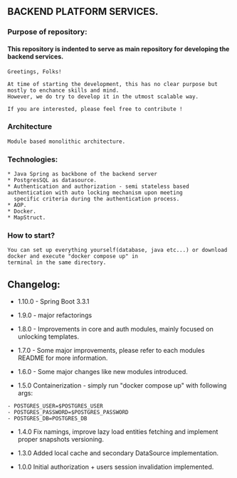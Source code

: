 ## BACKEND PLATFORM SERVICES.

### Purpose of repository:

#### This repository is indented to serve as main repository for developing the backend services.

```
Greetings, Folks!

At time of starting the development, this has no clear purpose but mostly to enchance skills and mind.
However, we do try to develop it in the utmost scalable way.

If you are interested, please feel free to contribute !
```

### Architecture

```
Module based monolithic architecture.
```

### Technologies:

```
* Java Spring as backbone of the backend server
* PostgresSQL as datasource.
* Authentication and authorization - semi stateless based authentication with auto locking mechanism upon meeting
  specific criteria during the authentication process.
* AOP.
* Docker.
* MapStruct.
```

### How to start?

```
You can set up everything yourself(database, java etc...) or download docker and execute "docker compose up" in
terminal in the same directory.
```

## Changelog:

* 1.10.0 - Spring Boot 3.3.1

* 1.9.0 - major refactorings

* 1.8.0 - Improvements in core and auth modules, mainly focused on unlocking templates.

* 1.7.0 - Some major improvements, please refer to each modules README for more information.

* 1.6.0 - Some major changes like new modules introduced.

* 1.5.0 Containerization - simply run "docker compose up" with following args:

```
- POSTGRES_USER=$POSTGRES_USER
- POSTGRES_PASSWORD=$POSTGRES_PASSWORD
- POSTGRES_DB=POSTGRES_DB
```

* 1.4.0 Fix namings, improve lazy load entities fetching and implement proper snapshots versioning.


* 1.3.0 Added local cache and secondary DataSource implementation.


* 1.0.0 Initial authorization + users session invalidation implemented.